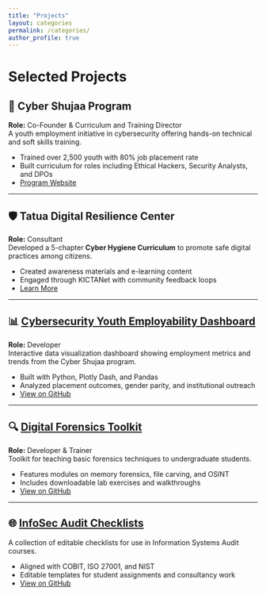 ```yaml
---
title: "Projects"
layout: categories
permalink: /categories/
author_profile: true
---
```


# Selected Projects

## 🚀 Cyber Shujaa Program  
**Role:** Co-Founder & Curriculum and Training Director  
A youth employment initiative in cybersecurity offering hands-on technical and soft skills training.  
- Trained over 2,500 youth with 80% job placement rate  
- Built curriculum for roles including Ethical Hackers, Security Analysts, and DPOs  
- [Program Website](https://www.cybershujaa.org)

---

## 🛡️ Tatua Digital Resilience Center  
**Role:** Consultant  
Developed a 5-chapter **Cyber Hygiene Curriculum** to promote safe digital practices among citizens.  
- Created awareness materials and e-learning content  
- Engaged through KICTANet with community feedback loops  
- [Learn More](https://www.kictanet.or.ke)

---

## 📊 [Cybersecurity Youth Employability Dashboard](https://github.com/YOUR_USERNAME/cyber-employment-dashboard)  
**Role:** Developer  
Interactive data visualization dashboard showing employment metrics and trends from the Cyber Shujaa program.  
- Built with Python, Plotly Dash, and Pandas  
- Analyzed placement outcomes, gender parity, and institutional outreach  
- [View on GitHub](https://github.com/YOUR_USERNAME/cyber-employment-dashboard)

---

## 🔍 [Digital Forensics Toolkit](https://github.com/YOUR_USERNAME/forensics-toolkit)  
**Role:** Developer & Trainer  
Toolkit for teaching basic forensics techniques to undergraduate students.  
- Features modules on memory forensics, file carving, and OSINT  
- Includes downloadable lab exercises and walkthroughs  
- [View on GitHub](https://github.com/YOUR_USERNAME/forensics-toolkit)

---

## 🌐 [InfoSec Audit Checklists](https://github.com/YOUR_USERNAME/infosec-audit-checklists)  
A collection of editable checklists for use in Information Systems Audit courses.  
- Aligned with COBIT, ISO 27001, and NIST  
- Editable templates for student assignments and consultancy work  
- [View on GitHub](https://github.com/YOUR_USERNAME/infosec-audit-checklists)
